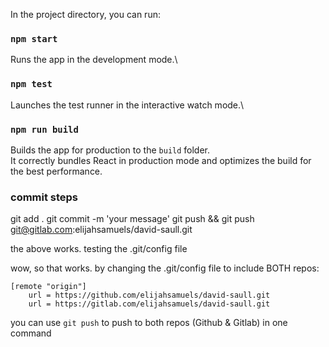 In the project directory, you can run:

### `npm start`

Runs the app in the development mode.\

### `npm test`

Launches the test runner in the interactive watch mode.\

### `npm run build`

Builds the app for production to the `build` folder.\
It correctly bundles React in production mode and optimizes the build for the best performance.


### commit steps
git add .
git commit -m 'your message'
git push && git push git@gitlab.com:elijahsamuels/david-saull.git

the above works. testing the .git/config file

wow, so that works. 
by changing the .git/config file to include BOTH repos:

```
[remote "origin"]
	url = https://github.com/elijahsamuels/david-saull.git
	url = https://gitlab.com/elijahsamuels/david-saull.git
```

you can use `git push` to push to both repos (Github & Gitlab) in one command
